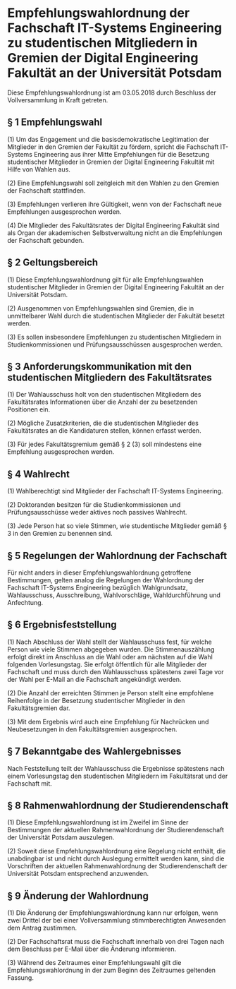 # Empfehlungswahlordnung der Fachschaft IT-Systems Engineering zu studentischen Mitgliedern in Gremien der Digital Engineering Fakultät an der Universität Potsdam

Diese Empfehlungswahlordnung ist am 03.05.2018 durch Beschluss der Vollversammlung in Kraft getreten.

## § 1 Empfehlungswahl

(1) Um das Engagement und die basisdemokratische Legitimation der Mitglieder in den Gremien der Fakultät zu fördern, spricht die Fachschaft IT-Systems Engineering aus ihrer Mitte Empfehlungen für die Besetzung studentischer Mitglieder in Gremien der Digital Engineering Fakultät mit Hilfe von Wahlen aus.

(2) Eine Empfehlungswahl soll zeitgleich mit den Wahlen zu den Gremien der Fachschaft stattfinden.

(3) Empfehlungen verlieren ihre Gültigkeit, wenn von der Fachschaft neue Empfehlungen ausgesprochen werden.

(4) Die Mitglieder des Fakultätsrates der Digital Engineering Fakultät sind als Organ der akademischen Selbstverwaltung nicht an die Empfehlungen der Fachschaft gebunden.

## § 2 Geltungsbereich

(1) Diese Empfehlungswahlordnung gilt für alle Empfehlungswahlen studentischer Mitglieder in Gremien der Digital Engineering Fakultät an der Universität Potsdam.

(2) Ausgenommen von Empfehlungswahlen sind Gremien, die in unmittelbarer Wahl durch die studentischen Mitglieder der Fakultät besetzt werden.

(3) Es sollen insbesondere Empfehlungen zu studentischen Mitgliedern in Studienkommissionen und Prüfungsausschüssen ausgesprochen werden.

## § 3 Anforderungskommunikation mit den studentischen Mitgliedern des Fakultätsrates

(1) Der Wahlausschuss holt von den studentischen Mitgliedern des Fakultätsrates Informationen über die Anzahl der zu besetzenden Positionen ein.

(2) Mögliche Zusatzkriterien, die die studentischen Mitglieder des Fakultätsrates an die Kandidaturen stellen, können erfasst werden.

(3) Für jedes Fakultätsgremium gemäß § 2 (3) soll mindestens eine Empfehlung ausgesprochen werden.

## § 4 Wahlrecht

(1) Wahlberechtigt sind Mitglieder der Fachschaft IT-Systems Engineering.

(2) Doktoranden besitzen für die Studienkommissionen und Prüfungsausschüsse weder aktives noch passives Wahlrecht.

(3) Jede Person hat so viele Stimmen, wie studentische Mitglieder gemäß § 3 in den Gremien zu benennen sind.

## § 5 Regelungen der Wahlordnung der Fachschaft

Für nicht anders in dieser Empfehlungswahlordnung getroffene Bestimmungen, gelten analog die Regelungen der Wahlordnung der Fachschaft IT-Systems Engineering bezüglich Wahlgrundsatz, Wahlausschuss, Ausschreibung, Wahlvorschläge, Wahldurchführung und Anfechtung.

## § 6 Ergebnisfeststellung

(1) Nach Abschluss der Wahl stellt der Wahlausschuss fest, für welche Person wie viele Stimmen abgegeben wurden. Die Stimmenauszählung erfolgt direkt im Anschluss an die Wahl oder am nächsten auf die Wahl folgenden Vorlesungstag. Sie erfolgt öffentlich für alle Mitglieder der Fachschaft und muss durch den Wahlausschuss spätestens zwei Tage vor der Wahl per E-Mail an die Fachschaft angekündigt werden.

(2) Die Anzahl der erreichten Stimmen je Person stellt eine empfohlene Reihenfolge in der Besetzung studentischer Mitglieder in den Fakultätsgremien dar.

(3) Mit dem Ergebnis wird auch eine Empfehlung für Nachrücken und Neubesetzungen in den Fakultätsgremien ausgesprochen.

## § 7 Bekanntgabe des Wahlergebnisses

Nach Feststellung teilt der Wahlausschuss die Ergebnisse spätestens nach einem Vorlesungstag den studentischen Mitgliedern im Fakultätsrat und der Fachschaft mit.

## § 8 Rahmenwahlordnung der Studierendenschaft

(1) Diese Empfehlungswahlordnung ist im Zweifel im Sinne der Bestimmungen der aktuellen Rahmenwahlordnung der Studierendenschaft der Universität Potsdam auszulegen.

(2) Soweit diese Empfehlungswahlordnung eine Regelung nicht enthält, die unabdingbar ist und nicht durch Auslegung ermittelt werden kann, sind die Vorschriften der aktuellen Rahmenwahlordnung der Studierendenschaft der Universität Potsdam entsprechend anzuwenden.

## § 9 Änderung der Wahlordnung

(1) Die Änderung der Empfehlungswahlordnung kann nur erfolgen, wenn zwei Drittel der bei einer Vollversammlung stimmberechtigten Anwesenden dem Antrag zustimmen.

(2) Der Fachschaftsrat muss die Fachschaft innerhalb von drei Tagen nach dem Beschluss per E-Mail über die Änderung informieren.

(3) Während des Zeitraumes einer Empfehlungswahl gilt die Empfehlungswahlordnung in der zum Beginn des Zeitraumes geltenden Fassung.

